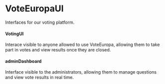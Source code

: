 # VoteEuropaUI
Interfaces for our voting platform.

#### VotingUI
Interace visible to anyone allowed to use VoteEuropa, allowing them to take part in votes and view results once they are closed.
#### adminDashboard
Interface visible to the administrators, allowing them to manage questions and view vote results in real time.
